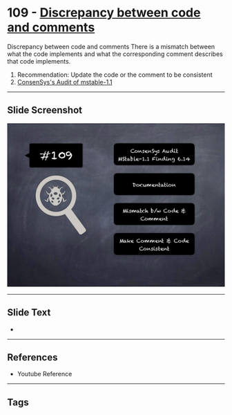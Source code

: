 
# 109 - [Discrepancy between code and comments](./Discrepancy%20between%20code%20and%20comments.md)

Discrepancy between code and comments There is a mismatch between what the code implements and what the corresponding comment describes that code implements.


1. Recommendation: Update the code or the comment to be consistent
2. [ConsenSys's Audit of mstable-1.1](https://consensys.net/diligence/audits/2020/07/mstable-1.1/#discrepancy-between-code-and-comments)


___
## Slide Screenshot
![109.png](../../images/8.%20Audit%20Findings%20201/109.png)
___
## Slide Text
- 
___
## References
- Youtube Reference
___
## Tags
